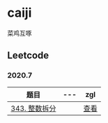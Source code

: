 # caiji
菜鸡互啄

## Leetcode

### 2020.7

|题目|---|zgl|
|---|---|---|
|[343. 整数拆分](https://leetcode-cn.com/problems/integer-break/)||[查看]()|
